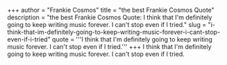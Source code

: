 +++
author = "Frankie Cosmos"
title = "the best Frankie Cosmos Quote"
description = "the best Frankie Cosmos Quote: I think that I'm definitely going to keep writing music forever. I can't stop even if I tried."
slug = "i-think-that-im-definitely-going-to-keep-writing-music-forever-i-cant-stop-even-if-i-tried"
quote = '''I think that I'm definitely going to keep writing music forever. I can't stop even if I tried.'''
+++
I think that I'm definitely going to keep writing music forever. I can't stop even if I tried.
